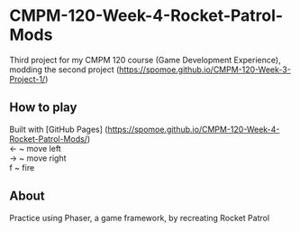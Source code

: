 # CMPM-120-Week-4-Rocket-Patrol-Mods
Third project for my CMPM 120 course (Game Development Experience), modding the second project (https://spomoe.github.io/CMPM-120-Week-3-Project-1/) 

## How to play
Built with [GitHub Pages] (https://spomoe.github.io/CMPM-120-Week-4-Rocket-Patrol-Mods/)\
<- ~ move left\
-> ~ move right\
f ~ fire

## About
Practice using Phaser, a game framework, by recreating Rocket Patrol
